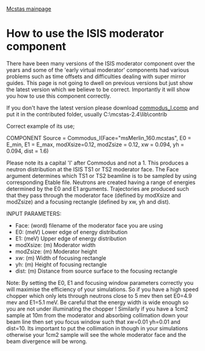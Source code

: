 [Mcstas mainpage](/mcstas/)


How to use the ISIS moderator component
=======================================

There have been many versions of the ISIS moderator component over the years and some of the 'early virtual moderator' components had various problems such as time offsets and difficulties dealing with super mirror guides. This page is not going to dwell on previous versions but just show the latest version which we believe to be correct. Importantly it will show you how to use this component correctly. 

If you don't have the latest version please download [commodus_I.comp](https://www.dropbox.com/s/7eucgnpbn8yf9o6/Commodus_I.comp?dl=0) and put it in the contributed folder, usually C:\mcstas-2.4\lib\contrib

Correct example of its use;

COMPONENT Source =   Commodus_I(Face="msMerlin_160.mcstas", E0 = E_min, E1 = E_max, modXsize=0.12, modZsize = 0.12,  xw = 0.094, yh = 0.094, dist = 1.6)

Please note its a capital 'I' after Commodus and not a 1. This produces a neutron distribution at the ISIS TS1 or TS2 moderator face. The Face argument determines which TS1 or TS2 beamline is to be sampled by using corresponding Etable file. Neutrons are created having a range of energies determined by the E0 and E1 arguments. Trajectories are produced such that they pass through the moderator face (defined by modXsize and modZsize) and a focusing rectangle (defined by xw, yh and dist).

INPUT PARAMETERS:
 
 * Face:   (word)  filename of the moderator face you are using
 * E0:       (meV) Lower edge of energy distribution
 * E1:       (meV) Upper edge of energy distribution
 * modXsize: (m)   Moderator width
 * modZsize: (m)   Moderator height
 * xw:       (m)   Width of focusing rectangle
 * yh:       (m)   Height of focusing rectangle
 * dist:     (m)   Distance from source surface to the focusing rectangle

Note: By setting the E0, E1 and focusing window parameters correctly you will maximise the efficiency of your simulations. So if you have a high speed chopper which only lets through neutrons close to 5 mev then set E0=4.9 mev and E1=5.1 meV. Be careful that the energy width is wide enough so you are not under illuminating the chopper ! Similarly if you have a 1cm2 sample at 10m from the moderator and absorbing collimation down your beam line then set you focus window such that xw=0.01 yh=0.01 and dist=10. Its important to put the collimation in though in your simulations otherwise your 1cm2 sample will see the whole moderator face and the beam divergence will be wrong. 
